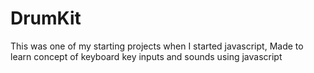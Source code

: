 # DrumKit
This was one of my starting projects when I started javascript, Made to learn concept of keyboard key inputs and sounds using javascript
